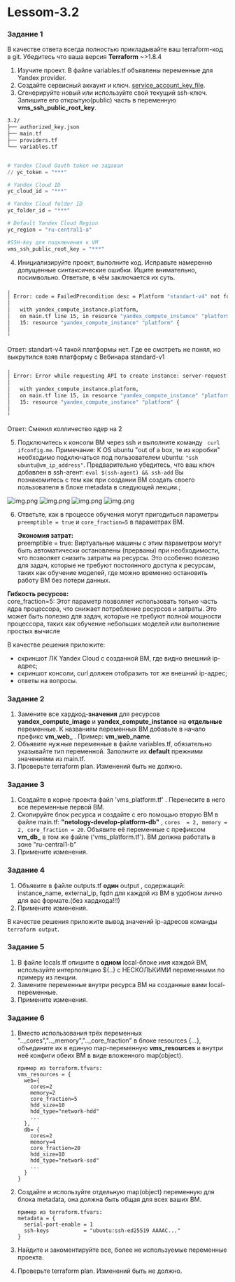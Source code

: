 # Lessom-3.2


### Задание 1
В качестве ответа всегда полностью прикладывайте ваш terraform-код в git.
Убедитесь что ваша версия **Terraform** ~>1.8.4

1. Изучите проект. В файле variables.tf объявлены переменные для Yandex provider.
2. Создайте сервисный аккаунт и ключ. [service_account_key_file](https://terraform-provider.yandexcloud.net).
3. Сгенерируйте новый или используйте свой текущий ssh-ключ. Запишите его открытую(public) часть в переменную **vms_ssh_public_root_key**.

```Bash
3.2/
├── authorized_key.json
├── main.tf
├── providers.tf
└── variables.tf
```
```private.auto.tfvars

# Yandex Cloud Oauth token не задавал
// yc_token = "***"

# Yandex Cloud ID
yc_cloud_id = "***"

# Yandex Cloud folder ID
yc_folder_id = "***"

# Default Yandex Cloud Region
yc_region = "ru-central1-a"

#SSH-key для подключения к VM
vms_ssh_public_root_key = "***"
```

4. Инициализируйте проект, выполните код. Исправьте намеренно допущенные синтаксические ошибки. Ищите внимательно, посимвольно. Ответьте, в чём заключается их суть.

```Bash
╷
│ Error: code = FailedPrecondition desc = Platform "standart-v4" not found
│ 
│   with yandex_compute_instance.platform,
│   on main.tf line 15, in resource "yandex_compute_instance" "platform":
│   15: resource "yandex_compute_instance" "platform" {
│ 
╵
```
Ответ: standart-v4 такой платформы нет. Где ее смотреть не понял, но выкрутился взяв платформу с Вебинара standard-v1

```Bash
╷
│ Error: Error while requesting API to create instance: server-request-id = b4ee9d86-64eb-49b5-bec4-36beb69fac4e server-trace-id = b81918851d26816c:358b748f285084aa:b81918851d26816c:1 client-request-id = d3ec4390-f162-4098-96dd-43b355ed07e0 client-trace-id = 9ea7355b-4e3d-46d7-ab54-fcbf477374ff rpc error: code = InvalidArgument desc = the specified number of cores is not available on platform "standard-v1"; allowed core number: 2, 4
│ 
│   with yandex_compute_instance.platform,
│   on main.tf line 15, in resource "yandex_compute_instance" "platform":
│   15: resource "yandex_compute_instance" "platform" {
│ 
╵
```
Ответ: Сменил колличество ядер на 2

5. Подключитесь к консоли ВМ через ssh и выполните команду ``` curl ifconfig.me```.
Примечание: К OS ubuntu "out of a box, те из коробки" необходимо подключаться под пользователем ubuntu: ```"ssh ubuntu@vm_ip_address"```. Предварительно убедитесь, что ваш ключ добавлен в ssh-агент: ```eval $(ssh-agent) && ssh-add``` Вы познакомитесь с тем как при создании ВМ создать своего пользователя в блоке metadata в следующей лекции.;

![img.png](https://github.com/Andromeles/Lessom-3.2/blob/main/1.png)
![img.png](https://github.com/Andromeles/Lessom-3.2/blob/main/1.2.png)
![img.png](https://github.com/Andromeles/Lessom-3.2/blob/main/1.3.png)
![img.png](https://github.com/Andromeles/Lessom-3.2/blob/main/2.png)

6. Ответьте, как в процессе обучения могут пригодиться параметры ```preemptible = true``` и ```core_fraction=5``` в параметрах ВМ.

    **Экономия затрат:** \
preemptible = true: Виртуальные машины с этим параметром могут быть автоматически остановлены (прерваны) при необходимости, что позволяет снизить затраты на ресурсы. 
Это особенно полезно для задач, которые не требуют постоянного доступа к ресурсам, таких как обучение моделей, где можно временно остановить работу ВМ без потери данных.

**Гибкость ресурсов:** \
core_fraction=5: Этот параметр позволяет использовать только часть ядра процессора, что снижает потребление ресурсов и затраты. Это может быть полезно для задач, которые не требуют полной мощности процессора, таких как обучение небольших моделей или выполнение простых вычисле

В качестве решения приложите:

- скриншот ЛК Yandex Cloud с созданной ВМ, где видно внешний ip-адрес;
- скриншот консоли, curl должен отобразить тот же внешний ip-адрес;
- ответы на вопросы.


### Задание 2

1. Замените все хардкод-**значения** для ресурсов **yandex_compute_image** и **yandex_compute_instance** на **отдельные** переменные. К названиям переменных ВМ добавьте в начало префикс **vm_web_** .  Пример: **vm_web_name**.
2. Объявите нужные переменные в файле variables.tf, обязательно указывайте тип переменной. Заполните их **default** прежними значениями из main.tf. 
3. Проверьте terraform plan. Изменений быть не должно. 


### Задание 3

1. Создайте в корне проекта файл 'vms_platform.tf' . Перенесите в него все переменные первой ВМ.
2. Скопируйте блок ресурса и создайте с его помощью вторую ВМ в файле main.tf: **"netology-develop-platform-db"** ,  ```cores  = 2, memory = 2, core_fraction = 20```. Объявите её переменные с префиксом **vm_db_** в том же файле ('vms_platform.tf').  ВМ должна работать в зоне "ru-central1-b"
3. Примените изменения.


### Задание 4

1. Объявите в файле outputs.tf **один** output , содержащий: instance_name, external_ip, fqdn для каждой из ВМ в удобном лично для вас формате.(без хардкода!!!)
2. Примените изменения.

В качестве решения приложите вывод значений ip-адресов команды ```terraform output```.


### Задание 5

1. В файле locals.tf опишите в **одном** local-блоке имя каждой ВМ, используйте интерполяцию ${..} с НЕСКОЛЬКИМИ переменными по примеру из лекции.
2. Замените переменные внутри ресурса ВМ на созданные вами local-переменные.
3. Примените изменения.


### Задание 6

1. Вместо использования трёх переменных  ".._cores",".._memory",".._core_fraction" в блоке  resources {...}, объедините их в единую map-переменную **vms_resources** и  внутри неё конфиги обеих ВМ в виде вложенного map(object).  
   ```
   пример из terraform.tfvars:
   vms_resources = {
     web={
       cores=2
       memory=2
       core_fraction=5
       hdd_size=10
       hdd_type="network-hdd"
       ...
     },
     db= {
       cores=2
       memory=4
       core_fraction=20
       hdd_size=10
       hdd_type="network-ssd"
       ...
     }
   }
   ```
3. Создайте и используйте отдельную map(object) переменную для блока metadata, она должна быть общая для всех ваших ВМ.
   ```
   пример из terraform.tfvars:
   metadata = {
     serial-port-enable = 1
     ssh-keys           = "ubuntu:ssh-ed25519 AAAAC..."
   }
   ```  
  
5. Найдите и закоментируйте все, более не используемые переменные проекта.
6. Проверьте terraform plan. Изменений быть не должно.
